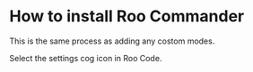 # How to install Roo Commander
This is the same process as adding any costom modes.

Select the settings cog icon in Roo Code.
